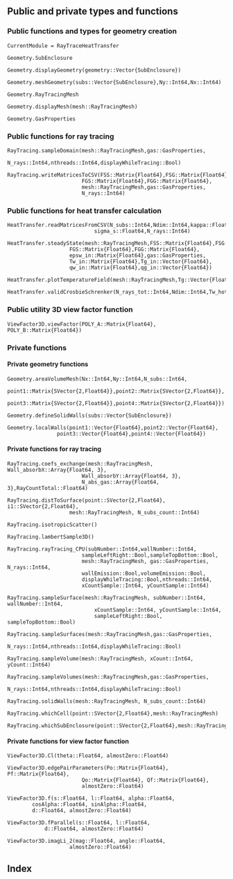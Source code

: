 ## Public and private types and functions

### Public functions and types for geometry creation

```@meta
CurrentModule = RayTraceHeatTransfer
```

```@docs
Geometry.SubEnclosure
```

```@docs
Geometry.displayGeometry(geometry::Vector{SubEnclosure})
```

```@docs
Geometry.meshGeometry(subs::Vector{SubEnclosure},Ny::Int64,Nx::Int64) 
```

```@docs
Geometry.RayTracingMesh
```

```@docs
Geometry.displayMesh(mesh::RayTracingMesh)
```

```@docs
Geometry.GasProperties
```

### Public functions for ray tracing

```@docs
RayTracing.sampleDomain(mesh::RayTracingMesh,gas::GasProperties,
                N_rays::Int64,nthreads::Int64,displayWhileTracing::Bool)
```

```@docs
RayTracing.writeMatricesToCSV(FSS::Matrix{Float64},FSG::Matrix{Float64},
                        FGS::Matrix{Float64},FGG::Matrix{Float64},
                        mesh::RayTracingMesh,gas::GasProperties,
                        N_rays::Int64)
```

### Public functions for heat transfer calculation

```@docs
HeatTransfer.readMatricesFromCSV(N_subs::Int64,Ndim::Int64,kappa::Float64,
                            sigma_s::Float64,N_rays::Int64)
```

```@docs
HeatTransfer.steadyState(mesh::RayTracingMesh,FSS::Matrix{Float64},FSG::Matrix{Float64},
                    FGS::Matrix{Float64},FGG::Matrix{Float64},
                    epsw_in::Matrix{Float64},gas::GasProperties,
                    Tw_in::Matrix{Float64},Tg_in::Vector{Float64},
                    qw_in::Matrix{Float64},qg_in::Vector{Float64})
```

```@docs
HeatTransfer.plotTemperatureField(mesh::RayTracingMesh,Tg::Vector{Float64},Tw=nothing)
```

```@docs
HeatTransfer.validCrosbieSchrenker(N_rays_tot::Int64,Ndim::Int64,Tw_hot::Float64)
```

### Public utility 3D view factor function

```@docs
ViewFactor3D.viewFactor(POLY_A::Matrix{Float64}, POLY_B::Matrix{Float64})
```

### Private functions

#### Private geometry functions

```@docs
Geometry.areaVolumeMesh(Nx::Int64,Ny::Int64,N_subs::Int64,
            point1::Matrix{SVector{2,Float64}},point2::Matrix{SVector{2,Float64}},
            point3::Matrix{SVector{2,Float64}},point4::Matrix{SVector{2,Float64}})
```

```@docs
Geometry.defineSolidWalls(subs::Vector{SubEnclosure})
```

```@docs
Geometry.localWalls(point1::Vector{Float64},point2::Vector{Float64},
                point3::Vector{Float64},point4::Vector{Float64})
```

#### Private functions for ray tracing

```@docs
RayTracing.coefs_exchange(mesh::RayTracingMesh, Wall_absorbX::Array{Float64, 3},
                        Wall_absorbY::Array{Float64, 3},
                        N_abs_gas::Array{Float64, 3},RayCountTotal::Float64)
```

```@docs
RayTracing.distToSurface(point::SVector{2,Float64}, i1::SVector{2,Float64},
                    mesh::RayTracingMesh, N_subs_count::Int64)
```

```@docs
RayTracing.isotropicScatter()
```

```@docs
RayTracing.lambertSample3D()
```

```@docs
RayTracing.rayTracing_CPU(subNumber::Int64,wallNumber::Int64,
                        sampleLeftRight::Bool,sampleTopBottom::Bool,
                        mesh::RayTracingMesh, gas::GasProperties, N_rays::Int64,
                        wallEmission::Bool,volumeEmission::Bool,
                        displayWhileTracing::Bool,nthreads::Int64,
                        xCountSample::Int64, yCountSample::Int64)
```

```@docs
RayTracing.sampleSurface(mesh::RayTracingMesh, subNumber::Int64, wallNumber::Int64,
                            xCountSample::Int64, yCountSample::Int64,
                            sampleLeftRight::Bool, sampleTopBottom::Bool)
```

```@docs
RayTracing.sampleSurfaces(mesh::RayTracingMesh,gas::GasProperties,
                    N_rays::Int64,nthreads::Int64,displayWhileTracing::Bool)
```

```@docs
RayTracing.sampleVolume(mesh::RayTracingMesh, xCount::Int64, yCount::Int64)
```

```@docs
RayTracing.sampleVolumes(mesh::RayTracingMesh,gas::GasProperties,
                    N_rays::Int64,nthreads::Int64,displayWhileTracing::Bool)
```

```@docs
RayTracing.solidWalls(mesh::RayTracingMesh, N_subs_count::Int64)
```

```@docs
RayTracing.whichCell(point::SVector{2,Float64},mesh::RayTracingMesh)
```

```@docs
RayTracing.whichSubEnclosure(point::SVector{2,Float64},mesh::RayTracingMesh)
```

#### Private functions for view factor function

```@docs
ViewFactor3D.Cl(theta::Float64, almostZero::Float64)
```

```@docs
ViewFactor3D.edgePairParameters(Po::Matrix{Float64}, Pf::Matrix{Float64},
                        Qo::Matrix{Float64}, Qf::Matrix{Float64},
                        almostZero::Float64)
```

```@docs
ViewFactor3D.f(s::Float64, l::Float64, alpha::Float64,
        cosAlpha::Float64, sinAlpha::Float64,
        d::Float64, almostZero::Float64)
```

```@docs
ViewFactor3D.fParallel(s::Float64, l::Float64,
            d::Float64, almostZero::Float64)
```

```@docs
ViewFactor3D.imagLi_2(mag::Float64, angle::Float64,
                    almostZero::Float64)
```

## Index

```@index
```